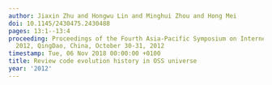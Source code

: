 ```yaml
---
author: Jiaxin Zhu and Hongwu Lin and Minghui Zhou and Hong Mei
doi: 10.1145/2430475.2430488
pages: 13:1--13:4
proceeding: Proceedings of the Fourth Asia-Pacific Symposium on Internetware, Internetware
  2012, QingDao, China, October 30-31, 2012
timestamp: Tue, 06 Nov 2018 00:00:00 +0100
title: Review code evolution history in OSS universe
year: '2012'
---
```

